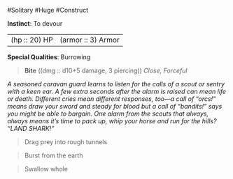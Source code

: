 #Solitary #Huge #Construct

**Instinct**: To devour

|       |         |
| ----- | ------- |
| (hp :: 20) HP | (armor :: 3) Armor |

**Special Qualities**: Burrowing

> **Bite** ((dmg :: d10+5 damage, 3 piercing))
> *Close, Forceful*

*A seasoned caravan guard learns to listen for the calls of a scout or sentry with a keen ear. A few extra seconds after the alarm is raised can mean life or death. Different cries mean different responses, too—a call of “orcs!” means draw your sword and steady for blood but a call of “bandits!” says you might be able to bargain. One alarm from the scouts that always, always means it’s time to pack up, whip your horse and run for the hills? “LAND SHARK!”*

>Drag prey into rough tunnels

>Burst from the earth

>Swallow whole